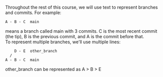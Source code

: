 Throughout the rest of this course, we will use text to represent branches and commits. For example:

```
A - B - C  main
```

means a branch called main with 3 commits. C is the most recent commit (the tip), B is the previous commit, and A is the commit before that. <br />
To represent multiple branches, we'll use multiple lines:

```
    D - E  other_branch
  /
A - B - C  main
```
other_branch can be represented as A > B > E
